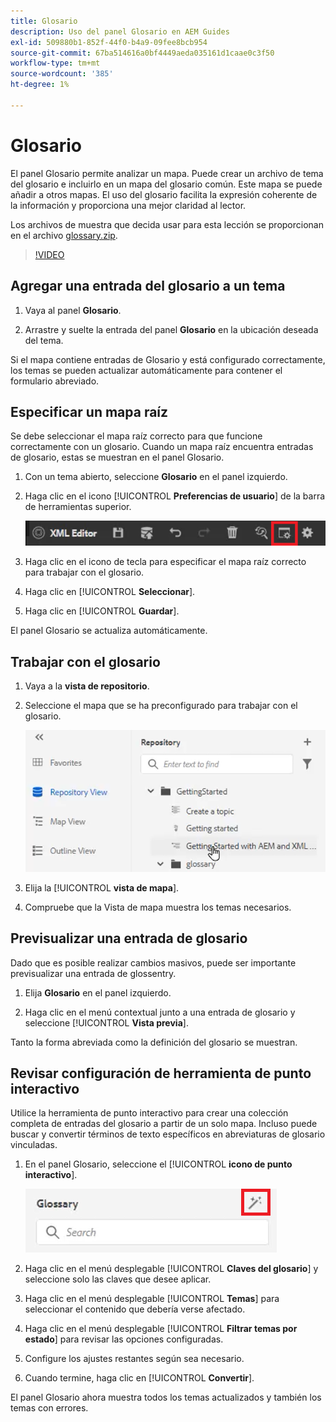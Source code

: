 ```yaml
---
title: Glosario
description: Uso del panel Glosario en AEM Guides
exl-id: 509880b1-852f-44f0-b4a9-09fee8bcb954
source-git-commit: 67ba514616a0bf4449aeda035161d1caae0c3f50
workflow-type: tm+mt
source-wordcount: '385'
ht-degree: 1%

---
```


# Glosario

El panel Glosario permite analizar un mapa. Puede crear un archivo de tema del glosario e incluirlo en un mapa del glosario común. Este mapa se puede añadir a otros mapas. El uso del glosario facilita la expresión coherente de la información y proporciona una mejor claridad al lector.

Los archivos de muestra que decida usar para esta lección se proporcionan en el archivo [glossary.zip](assets/glossary.zip).

>[!VIDEO](https://video.tv.adobe.com/v/342765?quality=12&learn=on)

## Agregar una entrada del glosario a un tema

1. Vaya al panel **Glosario**.

1. Arrastre y suelte la entrada del panel **Glosario** en la ubicación deseada del tema.

Si el mapa contiene entradas de Glosario y está configurado correctamente, los temas se pueden actualizar automáticamente para contener el formulario abreviado.

## Especificar un mapa raíz

Se debe seleccionar el mapa raíz correcto para que funcione correctamente con un glosario. Cuando un mapa raíz encuentra entradas de glosario, estas se muestran en el panel Glosario.

1. Con un tema abierto, seleccione **Glosario** en el panel izquierdo.

1. Haga clic en el icono [!UICONTROL **Preferencias de usuario**] de la barra de herramientas superior.

   ![Icono de preferencias de usuario](images/reuse/user-prefs-icon.png)

1. Haga clic en el icono de tecla para especificar el mapa raíz correcto para trabajar con el glosario.

1. Haga clic en [!UICONTROL **Seleccionar**].

1. Haga clic en [!UICONTROL **Guardar**].

El panel Glosario se actualiza automáticamente.

## Trabajar con el glosario

1. Vaya a la **vista de repositorio**.

1. Seleccione el mapa que se ha preconfigurado para trabajar con el glosario.

   ![Icono de mapa de preconfiguración](images/lesson-10/preconfig-map.png)

1. Elija la [!UICONTROL **vista de mapa**].

1. Compruebe que la Vista de mapa muestra los temas necesarios.

## Previsualizar una entrada de glosario

Dado que es posible realizar cambios masivos, puede ser importante previsualizar una entrada de glossentry.

1. Elija **Glosario** en el panel izquierdo.

1. Haga clic en el menú contextual junto a una entrada de glosario y seleccione [!UICONTROL **Vista previa**].

Tanto la forma abreviada como la definición del glosario se muestran.

## Revisar configuración de herramienta de punto interactivo

Utilice la herramienta de punto interactivo para crear una colección completa de entradas del glosario a partir de un solo mapa. Incluso puede buscar y convertir términos de texto específicos en abreviaturas de glosario vinculadas.

1. En el panel Glosario, seleccione el [!UICONTROL **icono de punto interactivo**].

   ![Icono de punto interactivo](images/lesson-10/hotspot-icon.png)

1. Haga clic en el menú desplegable [!UICONTROL **Claves del glosario**] y seleccione solo las claves que desee aplicar.

1. Haga clic en el menú desplegable [!UICONTROL **Temas**] para seleccionar el contenido que debería verse afectado.

1. Haga clic en el menú desplegable [!UICONTROL **Filtrar temas por estado**] para revisar las opciones configuradas.

1. Configure los ajustes restantes según sea necesario.

1. Cuando termine, haga clic en [!UICONTROL **Convertir**].

El panel Glosario ahora muestra todos los temas actualizados y también los temas con errores.
